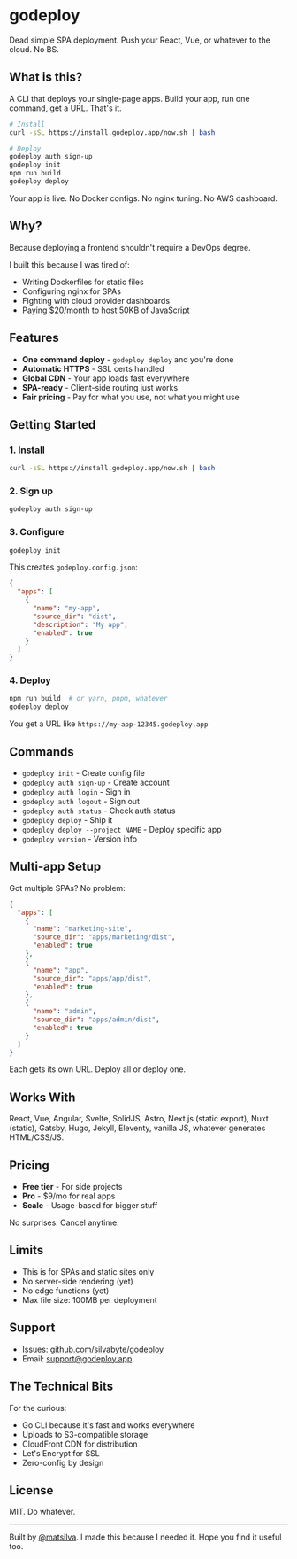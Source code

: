 # godeploy

Dead simple SPA deployment. Push your React, Vue, or whatever to the cloud. No BS.

## What is this?

A CLI that deploys your single-page apps. Build your app, run one command, get a URL. That's it.

```bash
# Install
curl -sSL https://install.godeploy.app/now.sh | bash

# Deploy
godeploy auth sign-up
godeploy init
npm run build
godeploy deploy
```

Your app is live. No Docker configs. No nginx tuning. No AWS dashboard.

## Why?

Because deploying a frontend shouldn't require a DevOps degree. 

I built this because I was tired of:
- Writing Dockerfiles for static files
- Configuring nginx for SPAs
- Fighting with cloud provider dashboards
- Paying $20/month to host 50KB of JavaScript

## Features

- **One command deploy** - `godeploy deploy` and you're done
- **Automatic HTTPS** - SSL certs handled
- **Global CDN** - Your app loads fast everywhere
- **SPA-ready** - Client-side routing just works
- **Fair pricing** - Pay for what you use, not what you might use

## Getting Started

### 1. Install

```bash
curl -sSL https://install.godeploy.app/now.sh | bash
```

### 2. Sign up

```bash
godeploy auth sign-up
```

### 3. Configure

```bash
godeploy init
```

This creates `godeploy.config.json`:

```json
{
  "apps": [
    {
      "name": "my-app",
      "source_dir": "dist",
      "description": "My app",
      "enabled": true
    }
  ]
}
```

### 4. Deploy

```bash
npm run build  # or yarn, pnpm, whatever
godeploy deploy
```

You get a URL like `https://my-app-12345.godeploy.app`

## Commands

- `godeploy init` - Create config file
- `godeploy auth sign-up` - Create account  
- `godeploy auth login` - Sign in
- `godeploy auth logout` - Sign out
- `godeploy auth status` - Check auth status
- `godeploy deploy` - Ship it
- `godeploy deploy --project NAME` - Deploy specific app
- `godeploy version` - Version info

## Multi-app Setup

Got multiple SPAs? No problem:

```json
{
  "apps": [
    {
      "name": "marketing-site",
      "source_dir": "apps/marketing/dist",
      "enabled": true
    },
    {
      "name": "app",
      "source_dir": "apps/app/dist", 
      "enabled": true
    },
    {
      "name": "admin",
      "source_dir": "apps/admin/dist",
      "enabled": true
    }
  ]
}
```

Each gets its own URL. Deploy all or deploy one.

## Works With

React, Vue, Angular, Svelte, SolidJS, Astro, Next.js (static export), Nuxt (static), Gatsby, Hugo, Jekyll, Eleventy, vanilla JS, whatever generates HTML/CSS/JS.

## Pricing

- **Free tier** - For side projects
- **Pro** - $9/mo for real apps
- **Scale** - Usage-based for bigger stuff

No surprises. Cancel anytime.

## Limits

- This is for SPAs and static sites only
- No server-side rendering (yet)
- No edge functions (yet)
- Max file size: 100MB per deployment

## Support

- Issues: [github.com/silvabyte/godeploy](https://github.com/silvabyte/godeploy/issues)
- Email: support@godeploy.app

## The Technical Bits

For the curious:

- Go CLI because it's fast and works everywhere
- Uploads to S3-compatible storage
- CloudFront CDN for distribution
- Let's Encrypt for SSL
- Zero-config by design

## License

MIT. Do whatever.

---

Built by [@matsilva](https://github.com/matsilva). I made this because I needed it. Hope you find it useful too.